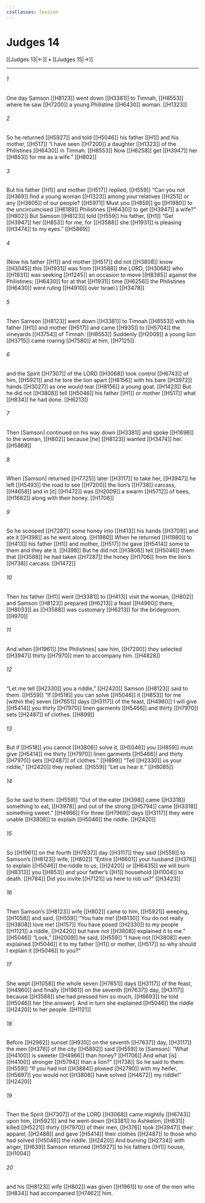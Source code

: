 ```yaml
---
cssClasses: lexicon
---
```


# Judges 14

[[Judges 13|←]] • [[Judges 15|→]]

---

###### 1
One day Samson [[H8123]] went down [[H3381]] to Timnah, [[H8553]] where he saw [[H7200]] a young Philistine [[H6430]] woman. [[H1323]]

###### 2
So he returned [[H5927]] and told [[H5046]] his father [[H1]] and his mother, [[H517]] “I have seen [[H7200]] a daughter [[H1323]] of the Philistines [[H6430]] in Timnah. [[H8553]] Now [[H6258]] get [[H3947]] her [[H853]] for me  as a wife.” [[H802]]

###### 3
But his father [[H1]] and mother [[H517]] replied, [[H559]] “Can you not [[H369]] find a young woman [[H1323]] among your relatives [[H251]] or any [[H3605]] of our people? [[H5971]] Must you [[H859]] go [[H1980]] to the uncircumcised [[H6189]] Philistines [[H6430]] to get [[H3947]] a wife?” [[H802]] But Samson [[H8123]] told [[H559]] his father, [[H1]] “Get [[H3947]] her [[H853]] for me,  for [[H3588]] she [[H1931]] is pleasing [[H3474]] to my eyes.” [[H5869]]

###### 4
(Now his father [[H1]] and mother [[H517]] did not [[H3808]] know [[H3045]] this [[H1931]] was from [[H3588]] the LORD, [[H3068]] who [[H1931]] was seeking [[H1245]] an occasion to move [[H8385]] against the Philistines; [[H6430]] for at that [[H1931]] time [[H6256]] the Philistines [[H6430]] were ruling [[H4910]] over Israel.) [[H3478]]

###### 5
Then Samson [[H8123]] went down [[H3381]] to Timnah [[H8553]] with his father [[H1]] and mother [[H517]] and came [[H935]] to [[H5704]] the vineyards [[H3754]] of Timnah. [[H8553]] Suddenly [[H2009]] a young lion [[H3715]] came roaring [[H7580]] at him, [[H7125]]

###### 6
and the Spirit [[H7307]] of the LORD [[H3068]] took control [[H6743]] of him, [[H5921]] and he tore the lion apart [[H8156]] with his bare [[H3972]] hands [[H3027]] as one would tear [[H8156]] a young goat. [[H1423]] But he did not [[H3808]] tell [[H5046]] his father [[H1]] or mother [[H517]] what [[H834]] he had done. [[H6213]]

###### 7
Then [Samson] continued on his way down [[H3381]] and spoke [[H1696]] to the woman, [[H802]] because [he] [[H8123]] wanted [[H3474]] her. [[H5869]]

###### 8
When [Samson] returned [[H7725]] later [[H3117]] to take her, [[H3947]] he left [[H5493]] the road to see [[H7200]] the lion’s [[H738]] carcass, [[H4658]] and in [it] [[H1472]] was [[H2009]] a swarm [[H5712]] of bees, [[H1682]] along with their honey. [[H1706]]

###### 9
So he scooped [[H7287]] some honey into [[H413]] his hands [[H3709]] and ate it [[H398]] as he went along. [[H1980]] When he returned [[H1980]] to [[H413]] his father [[H1]] and mother, [[H517]] he gave [[H5414]] some to them  and they ate it. [[H398]] But he did not [[H3808]] tell [[H5046]] them  that [[H3588]] he had taken [[H7287]] the honey [[H1706]] from the lion’s [[H738]] carcass. [[H1472]]

###### 10
Then his father [[H1]] went [[H3381]] to [[H413]] visit the woman, [[H802]] and Samson [[H8123]] prepared [[H6213]] a feast [[H4960]] there, [[H8033]] as [[H3588]] was customary [[H6213]] for the bridegroom. [[H970]]

###### 11
And when [[H1961]] [the Philistines] saw him, [[H7200]] they selected [[H3947]] thirty [[H7970]] men to accompany him. [[H4828]]

###### 12
“Let me tell [[H2330]] you a riddle,” [[H2420]] Samson [[H8123]] said to them. [[H559]] “If [[H518]] you can solve [[H5046]] it [[H853]] for me  [within the] seven [[H7651]] days [[H3117]] of the feast, [[H4960]] I will give [[H5414]] you  thirty [[H7970]] linen garments [[H5466]] and thirty [[H7970]] sets [[H2487]] of clothes. [[H899]]

###### 13
But if [[H518]] you cannot [[H3808]] solve it, [[H5046]] you [[H859]] must give [[H5414]] me  thirty [[H7970]] linen garments [[H5466]] and thirty [[H7970]] sets [[H2487]] of clothes.” [[H899]] “Tell [[H2330]] us your riddle,” [[H2420]] they replied. [[H559]] “Let us hear it.” [[H8085]]

###### 14
So he said to them: [[H559]] “Out of the eater [[H398]] came [[H3318]] something to eat, [[H3978]] and out of the strong [[H5794]] came [[H3318]] something sweet.” [[H4966]] For three [[H7969]] days [[H3117]] they were unable [[H3808]] to explain [[H5046]] the riddle. [[H2420]]

###### 15
So [[H1961]] on the fourth [[H7637]] day [[H3117]] they said [[H559]] to Samson’s [[H8123]] wife, [[H802]] “Entice [[H6601]] your husband [[H376]] to explain [[H5046]] the riddle to us, [[H2420]] or [[H6435]] we will burn [[H8313]] you [[H853]] and your father’s [[H1]] household [[H1004]] to death. [[H784]] Did you invite [[H7121]] us here  to rob us?” [[H3423]]

###### 16
Then Samson’s [[H8123]] wife [[H802]] came to him, [[H5921]] weeping, [[H1058]] and said, [[H559]] “You hate me! [[H8130]] You do not really [[H3808]] love me! [[H157]] You have posed [[H2330]] to my people [[H1121]] a riddle, [[H2420]] but have not [[H3808]] explained it to me.” [[H5046]] “Look,” [[H2009]] he said, [[H559]] “I have not [[H3808]] even explained [[H5046]] it to my father [[H1]] or mother, [[H517]] so why should I explain it [[H5046]] to you?” 

###### 17
She wept [[H1058]] the whole seven [[H7651]] days [[H3117]] of the feast, [[H4960]] and finally [[H1961]] on the seventh [[H7637]] day, [[H3117]] because [[H3588]] she had pressed him so much, [[H6693]] he told [[H5046]] her [the answer].  And in turn she explained [[H5046]] the riddle [[H2420]] to her people. [[H1121]]

###### 18
Before [[H2962]] sunset [[H935]] on the seventh [[H7637]] day, [[H3117]] the men [[H376]] of the city [[H5892]] said [[H559]] to [Samson]:  “What [[H4100]] is sweeter [[H4966]] than honey? [[H1706]] And what [is] [[H4100]] stronger [[H5794]] than a lion?” [[H738]] So he said to them: [[H559]] “If you had not [[H3884]] plowed [[H2790]] with my heifer, [[H5697]] you would not [[H3808]] have solved [[H4672]] my riddle!” [[H2420]]

###### 19
Then the Spirit [[H7307]] of the LORD [[H3068]] came mightily [[H6743]] upon him, [[H5921]] and he went down [[H3381]] to Ashkelon, [[H831]] killed [[H5221]] thirty [[H7970]] of their men, [[H376]] took [[H3947]] their apparel, [[H2488]] and gave [[H5414]] their clothes [[H2487]] to those who had solved [[H5046]] the riddle. [[H2420]] And burning [[H2734]] with anger, [[H639]] Samson returned [[H5927]] to his fathers [[H1]] house, [[H1004]]

###### 20
and his [[H8123]] wife [[H802]] was given [[H1961]] to one of the men who [[H834]] had accompanied [[H7462]] him. 

